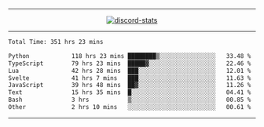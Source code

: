 <a href="https://www.github.com/ripavoid" target="_blank" rel="noreferrer">

-------

<div align='center'>
    <a href='https://discordapp.com/users/825178146797518881'>
        <img align='center' alt='discord-stats' src='https://api.discord-status.me/825178146797518881?nitro&boost=4&gradient=%231e0b1a%2C%23000000%2C%23000000%2C%23160316'></img>
    </a>
</div>

-------

<!--START_SECTION:waka-->

```txt
Total Time: 351 hrs 23 mins

Python            118 hrs 23 mins ████████▒░░░░░░░░░░░░░░░░   33.48 %
TypeScript        79 hrs 23 mins  █████▓░░░░░░░░░░░░░░░░░░░   22.46 %
Lua               42 hrs 28 mins  ███░░░░░░░░░░░░░░░░░░░░░░   12.01 %
Svelte            41 hrs 7 mins   ███░░░░░░░░░░░░░░░░░░░░░░   11.63 %
JavaScript        39 hrs 48 mins  ██▓░░░░░░░░░░░░░░░░░░░░░░   11.26 %
Text              15 hrs 35 mins  █░░░░░░░░░░░░░░░░░░░░░░░░   04.41 %
Bash              3 hrs           ▒░░░░░░░░░░░░░░░░░░░░░░░░   00.85 %
Other             2 hrs 10 mins   ░░░░░░░░░░░░░░░░░░░░░░░░░   00.61 %
```

<!--END_SECTION:waka-->

-------
